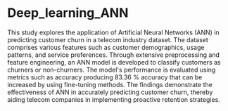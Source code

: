 # Deep_learning_ANN
This study explores the application of Artificial Neural Networks (ANN) in predicting customer churn in a telecom industry dataset. The dataset comprises various features such as customer demographics, usage patterns, and service preferences. Through extensive preprocessing and feature engineering, an ANN model is developed to classify customers as churners or non-churners. The model's performance is evaluated using metrics such as accuracy producing 83.36 % accuracy that can be increased by using fine-tuning methods. The findings demonstrate the effectiveness of ANN in accurately predicting customer churn, thereby aiding telecom companies in implementing proactive retention strategies.
